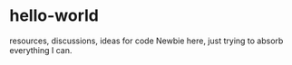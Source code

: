 # hello-world
resources, discussions, ideas for code
Newbie here, just trying to absorb everything I can. 

